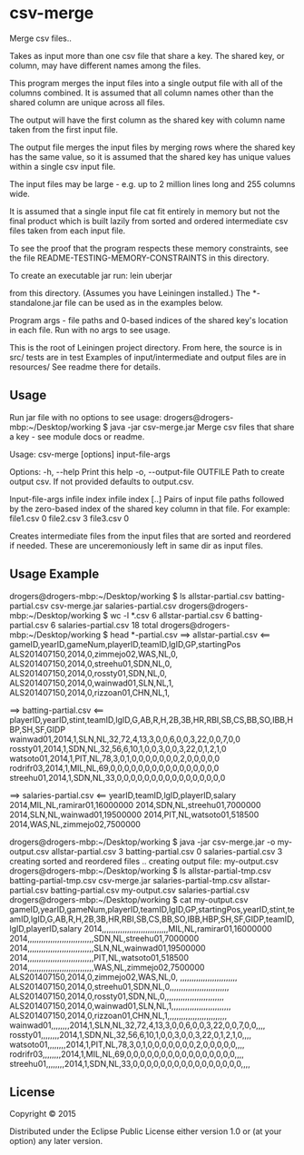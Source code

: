 # csv-merge

Merge csv files..

Takes as input more than one csv file that share a key.
The shared key, or column, may have different names among the
files.

This program merges the input files into a single output file
with all of the columns combined.  It is assumed that all column
names other than the shared column are unique across all files.

The output will have the first column as the shared key with column
name taken from the first input file.

The output file merges the input files by merging rows where the
shared key has the same value, so it is assumed that the shared key
has unique values within a single csv input file.

The input files may be large - e.g. up to 2 million lines long and
255 columns wide.

It is assumed that a single input file cat fit entirely in memory
but not the final product which is built lazily from sorted and ordered
intermediate csv files taken from each input file.

To see the proof that the program respects these memory constraints, see
the file README-TESTING-MEMORY-CONSTRAINTS in this directory.

To create an executable jar run:
lein uberjar

from this directory.  (Assumes you have Leiningen installed.)
The *-standalone.jar file can be used as in the examples below.

Program args - file paths and 0-based indices of the shared key's
   location in each file.
   Run with no args to see usage.

This is the root of Leiningen project directory.  From here, the source
is in
src/
tests are in
test
Examples of input/intermediate and output files are in
resources/
See readme there for details.

## Usage

Run jar file with no options to see usage:
drogers@drogers-mbp:~/Desktop/working
$ java -jar csv-merge.jar
Merge csv files that share a key - see module docs or readme.

Usage: csv-merge [options] input-file-args

Options:
  -h, --help                 Print this help
  -o, --output-file OUTFILE  Path to create output csv.
    If not provided defaults to output.csv.

Input-file-args
infile index infile index [..]
Pairs of input file paths followed by the zero-based index
of the shared key column in that file.
For example:
file1.csv 0 file2.csv 3 file3.csv 0

Creates intermediate files from the input files that are sorted
and reordered if needed. These are unceremoniously left in same
dir as input files.

## Usage Example

drogers@drogers-mbp:~/Desktop/working
$ ls
allstar-partial.csv  batting-partial.csv  csv-merge.jar        salaries-partial.csv
drogers@drogers-mbp:~/Desktop/working
$ wc -l *.csv
       6 allstar-partial.csv
       6 batting-partial.csv
       6 salaries-partial.csv
      18 total
drogers@drogers-mbp:~/Desktop/working
$ head *-partial.csv
==> allstar-partial.csv <==
gameID,yearID,gameNum,playerID,teamID,lgID,GP,startingPos
ALS201407150,2014,0,zimmejo02,WAS,NL,0,
ALS201407150,2014,0,streehu01,SDN,NL,0,
ALS201407150,2014,0,rossty01,SDN,NL,0,
ALS201407150,2014,0,wainwad01,SLN,NL,1,
ALS201407150,2014,0,rizzoan01,CHN,NL,1,

==> batting-partial.csv <==
playerID,yearID,stint,teamID,lgID,G,AB,R,H,2B,3B,HR,RBI,SB,CS,BB,SO,IBB,HBP,SH,SF,GIDP
wainwad01,2014,1,SLN,NL,32,72,4,13,3,0,0,6,0,0,3,22,0,0,7,0,0
rossty01,2014,1,SDN,NL,32,56,6,10,1,0,0,3,0,0,3,22,0,1,2,1,0
watsoto01,2014,1,PIT,NL,78,3,0,1,0,0,0,0,0,0,0,2,0,0,0,0,0
rodrifr03,2014,1,MIL,NL,69,0,0,0,0,0,0,0,0,0,0,0,0,0,0,0,0
streehu01,2014,1,SDN,NL,33,0,0,0,0,0,0,0,0,0,0,0,0,0,0,0,0

==> salaries-partial.csv <==
yearID,teamID,lgID,playerID,salary
2014,MIL,NL,ramirar01,16000000
2014,SDN,NL,streehu01,7000000
2014,SLN,NL,wainwad01,19500000
2014,PIT,NL,watsoto01,518500
2014,WAS,NL,zimmejo02,7500000

drogers@drogers-mbp:~/Desktop/working
$ java -jar csv-merge.jar -o my-output.csv allstar-partial.csv 3 batting-partial.csv 0 salaries-partial.csv 3
creating sorted and reordered files ..
creating output file:  my-output.csv
drogers@drogers-mbp:~/Desktop/working
$ ls
allstar-partial-tmp.csv  batting-partial-tmp.csv  csv-merge.jar            salaries-partial-tmp.csv
allstar-partial.csv      batting-partial.csv      my-output.csv            salaries-partial.csv
drogers@drogers-mbp:~/Desktop/working
$ cat my-output.csv
gameID,yearID,gameNum,playerID,teamID,lgID,GP,startingPos,yearID,stint,teamID,lgID,G,AB,R,H,2B,3B,HR,RBI,SB,CS,BB,SO,IBB,HBP,SH,SF,GIDP,teamID,lgID,playerID,salary
2014,,,,,,,,,,,,,,,,,,,,,,,,,,,,,MIL,NL,ramirar01,16000000
2014,,,,,,,,,,,,,,,,,,,,,,,,,,,,,SDN,NL,streehu01,7000000
2014,,,,,,,,,,,,,,,,,,,,,,,,,,,,,SLN,NL,wainwad01,19500000
2014,,,,,,,,,,,,,,,,,,,,,,,,,,,,,PIT,NL,watsoto01,518500
2014,,,,,,,,,,,,,,,,,,,,,,,,,,,,,WAS,NL,zimmejo02,7500000
ALS201407150,2014,0,zimmejo02,WAS,NL,0, ,,,,,,,,,,,,,,,,,,,,,,,,,
ALS201407150,2014,0,streehu01,SDN,NL,0,,,,,,,,,,,,,,,,,,,,,,,,,,
ALS201407150,2014,0,rossty01,SDN,NL,0,,,,,,,,,,,,,,,,,,,,,,,,,,
ALS201407150,2014,0,wainwad01,SLN,NL,1,,,,,,,,,,,,,,,,,,,,,,,,,,
ALS201407150,2014,0,rizzoan01,CHN,NL,1,,,,,,,,,,,,,,,,,,,,,,,,,,
wainwad01,,,,,,,,2014,1,SLN,NL,32,72,4,13,3,0,0,6,0,0,3,22,0,0,7,0,0,,,,
rossty01,,,,,,,,2014,1,SDN,NL,32,56,6,10,1,0,0,3,0,0,3,22,0,1,2,1,0,,,,
watsoto01,,,,,,,,2014,1,PIT,NL,78,3,0,1,0,0,0,0,0,0,0,2,0,0,0,0,0,,,,
rodrifr03,,,,,,,,2014,1,MIL,NL,69,0,0,0,0,0,0,0,0,0,0,0,0,0,0,0,0,,,,
streehu01,,,,,,,,2014,1,SDN,NL,33,0,0,0,0,0,0,0,0,0,0,0,0,0,0,0,0,,,,


## License

Copyright © 2015

Distributed under the Eclipse Public License either version 1.0 or (at
your option) any later version.
